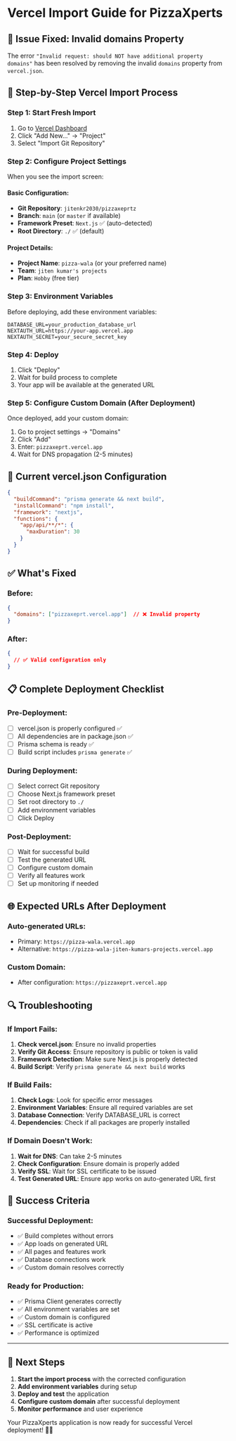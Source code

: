 # Vercel Import Guide for PizzaXperts

## 🚨 Issue Fixed: Invalid domains Property

The error `"Invalid request: should NOT have additional property domains"` has been resolved by removing the invalid `domains` property from `vercel.json`.

## 🚀 Step-by-Step Vercel Import Process

### **Step 1: Start Fresh Import**
1. Go to [Vercel Dashboard](https://vercel.com/dashboard)
2. Click "Add New..." → "Project"
3. Select "Import Git Repository"

### **Step 2: Configure Project Settings**
When you see the import screen:

#### **Basic Configuration:**
- **Git Repository**: `jitenkr2030/pizzaxeprtz`
- **Branch**: `main` (or `master` if available)
- **Framework Preset**: `Next.js` ✅ (auto-detected)
- **Root Directory**: `./` ✅ (default)

#### **Project Details:**
- **Project Name**: `pizza-wala` (or your preferred name)
- **Team**: `jiten kumar's projects`
- **Plan**: `Hobby` (free tier)

### **Step 3: Environment Variables**
Before deploying, add these environment variables:

```env
DATABASE_URL=your_production_database_url
NEXTAUTH_URL=https://your-app.vercel.app
NEXTAUTH_SECRET=your_secure_secret_key
```

### **Step 4: Deploy**
1. Click "Deploy"
2. Wait for build process to complete
3. Your app will be available at the generated URL

### **Step 5: Configure Custom Domain (After Deployment)**
Once deployed, add your custom domain:

1. Go to project settings → "Domains"
2. Click "Add"
3. Enter: `pizzaxeprt.vercel.app`
4. Wait for DNS propagation (2-5 minutes)

## 🔧 Current vercel.json Configuration

```json
{
  "buildCommand": "prisma generate && next build",
  "installCommand": "npm install",
  "framework": "nextjs",
  "functions": {
    "app/api/**/*": {
      "maxDuration": 30
    }
  }
}
```

## ✅ What's Fixed

### **Before:**
```json
{
  "domains": ["pizzaxeprt.vercel.app"]  // ❌ Invalid property
}
```

### **After:**
```json
{
  // ✅ Valid configuration only
}
```

## 📋 Complete Deployment Checklist

### **Pre-Deployment:**
- [ ] vercel.json is properly configured ✅
- [ ] All dependencies are in package.json ✅
- [ ] Prisma schema is ready ✅
- [ ] Build script includes `prisma generate` ✅

### **During Deployment:**
- [ ] Select correct Git repository
- [ ] Choose Next.js framework preset
- [ ] Set root directory to `./`
- [ ] Add environment variables
- [ ] Click Deploy

### **Post-Deployment:**
- [ ] Wait for successful build
- [ ] Test the generated URL
- [ ] Configure custom domain
- [ ] Verify all features work
- [ ] Set up monitoring if needed

## 🌐 Expected URLs After Deployment

### **Auto-generated URLs:**
- Primary: `https://pizza-wala.vercel.app`
- Alternative: `https://pizza-wala-jiten-kumars-projects.vercel.app`

### **Custom Domain:**
- After configuration: `https://pizzaxeprt.vercel.app`

## 🔍 Troubleshooting

### **If Import Fails:**
1. **Check vercel.json**: Ensure no invalid properties
2. **Verify Git Access**: Ensure repository is public or token is valid
3. **Framework Detection**: Make sure Next.js is properly detected
4. **Build Script**: Verify `prisma generate && next build` works

### **If Build Fails:**
1. **Check Logs**: Look for specific error messages
2. **Environment Variables**: Ensure all required variables are set
3. **Database Connection**: Verify DATABASE_URL is correct
4. **Dependencies**: Check if all packages are properly installed

### **If Domain Doesn't Work:**
1. **Wait for DNS**: Can take 2-5 minutes
2. **Check Configuration**: Ensure domain is properly added
3. **Verify SSL**: Wait for SSL certificate to be issued
4. **Test Generated URL**: Ensure app works on auto-generated URL first

## 🎯 Success Criteria

### **Successful Deployment:**
- ✅ Build completes without errors
- ✅ App loads on generated URL
- ✅ All pages and features work
- ✅ Database connections work
- ✅ Custom domain resolves correctly

### **Ready for Production:**
- ✅ Prisma Client generates correctly
- ✅ All environment variables are set
- ✅ Custom domain is configured
- ✅ SSL certificate is active
- ✅ Performance is optimized

---

## 🚀 Next Steps

1. **Start the import process** with the corrected configuration
2. **Add environment variables** during setup
3. **Deploy and test** the application
4. **Configure custom domain** after successful deployment
5. **Monitor performance** and user experience

Your PizzaXperts application is now ready for successful Vercel deployment! 🍕✨